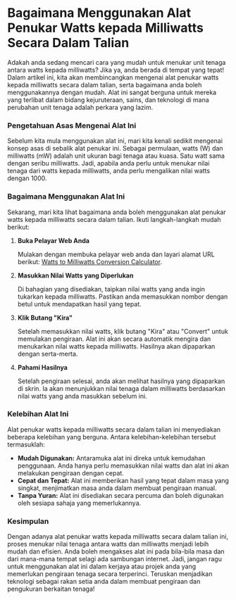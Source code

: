 Bagaimana Menggunakan Alat Penukar Watts kepada Milliwatts Secara Dalam Talian
==============================================================================

Adakah anda sedang mencari cara yang mudah untuk menukar unit tenaga antara watts kepada milliwatts? Jika ya, anda berada di tempat yang tepat! Dalam artikel ini, kita akan membincangkan mengenai alat penukar watts kepada milliwatts secara dalam talian, serta bagaimana anda boleh menggunakannya dengan mudah. Alat ini sangat berguna untuk mereka yang terlibat dalam bidang kejuruteraan, sains, dan teknologi di mana perubahan unit tenaga adalah perkara yang lazim.

### Pengetahuan Asas Mengenai Alat Ini

Sebelum kita mula menggunakan alat ini, mari kita kenali sedikit mengenai konsep asas di sebalik alat penukar ini. Sebagai permulaan, watts (W) dan milliwatts (mW) adalah unit ukuran bagi tenaga atau kuasa. Satu watt sama dengan seribu milliwatts. Jadi, apabila anda perlu untuk menukar nilai tenaga dari watts kepada milliwatts, anda perlu mengalikan nilai watts dengan 1000.

### Bagaimana Menggunakan Alat Ini

Sekarang, mari kita lihat bagaimana anda boleh menggunakan alat penukar watts kepada milliwatts secara dalam talian. Ikuti langkah-langkah mudah berikut:

1. **Buka Pelayar Web Anda**
    
    Mulakan dengan membuka pelayar web anda dan layari alamat URL berikut: [Watts to Milliwatts Conversion Calculator](https://www.onlinecalculatorsfree.com/ms/convert/watts-to-milliwatts.html).
2. **Masukkan Nilai Watts yang Diperlukan**
    
    Di bahagian yang disediakan, taipkan nilai watts yang anda ingin tukarkan kepada milliwatts. Pastikan anda memasukkan nombor dengan betul untuk mendapatkan hasil yang tepat.
3. **Klik Butang "Kira"**
    
    Setelah memasukkan nilai watts, klik butang "Kira" atau "Convert" untuk memulakan pengiraan. Alat ini akan secara automatik mengira dan menukarkan nilai watts kepada milliwatts. Hasilnya akan dipaparkan dengan serta-merta.
4. **Pahami Hasilnya**
    
    Setelah pengiraan selesai, anda akan melihat hasilnya yang dipaparkan di skrin. Ia akan menunjukkan nilai tenaga dalam milliwatts berdasarkan nilai watts yang anda masukkan sebelum ini.

### Kelebihan Alat Ini

Alat penukar watts kepada milliwatts secara dalam talian ini menyediakan beberapa kelebihan yang berguna. Antara kelebihan-kelebihan tersebut termasuklah:

- **Mudah Digunakan:** Antaramuka alat ini direka untuk kemudahan penggunaan. Anda hanya perlu memasukkan nilai watts dan alat ini akan melakukan pengiraan dengan cepat.
- **Cepat dan Tepat:** Alat ini memberikan hasil yang tepat dalam masa yang singkat, menjimatkan masa anda dalam membuat pengiraan manual.
- **Tanpa Yuran:** Alat ini disediakan secara percuma dan boleh digunakan oleh sesiapa sahaja yang memerlukannya.

### Kesimpulan

Dengan adanya alat penukar watts kepada milliwatts secara dalam talian ini, proses menukar nilai tenaga antara watts dan milliwatts menjadi lebih mudah dan efisien. Anda boleh mengakses alat ini pada bila-bila masa dan dari mana-mana tempat selagi ada sambungan internet. Jadi, jangan ragu untuk menggunakan alat ini dalam kerjaya atau projek anda yang memerlukan pengiraan tenaga secara terperinci. Teruskan menjadikan teknologi sebagai rakan setia anda dalam membuat pengiraan dan pengukuran berkaitan tenaga!